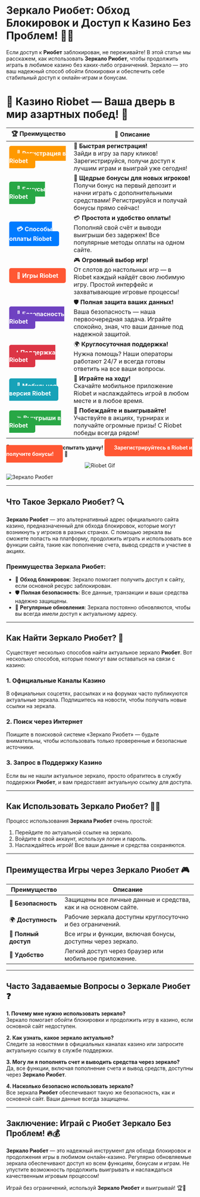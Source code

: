 # Зеркало Риобет: Обход Блокировок и Доступ к Казино Без Проблем! 🔑🎰

Если доступ к **Риобет** заблокирован, не переживайте! В этой статье мы расскажем, как использовать **Зеркало Риобет**, чтобы продолжить играть в любимое казино без каких-либо ограничений. Зеркало — это ваш надежный способ обойти блокировки и обеспечить себе стабильный доступ к онлайн-играм и бонусам.

# 🎲 **Казино Riobet — Ваша дверь в мир азартных побед!** 🎰

| 🏆 **Преимущество** | 🌟 **Описание** |
|--------------------|-----------------|
| <a href="https://brandplay.link/7xBLTPyj" style="background-color: #ff9900; color: white; padding: 10px 20px; border-radius: 5px; text-decoration: none; font-weight: bold;">🎉 Регистрация в Riobet</a> | 🚀 **Быстрая регистрация!** <br> Зайди в игру за пару кликов! Зарегистрируйся, получи доступ к лучшим играм и выиграй уже сегодня! |
| <a href="https://brandplay.link/7xBLTPyj" style="background-color: #28a745; color: white; padding: 10px 20px; border-radius: 5px; text-decoration: none; font-weight: bold;">🎁 Бонусы Riobet</a> | 🎉 **Щедрые бонусы для новых игроков!** <br> Получи бонус на первый депозит и начни играть с дополнительными средствами! Регистрируйся и получай бонусы прямо сейчас! |
| <a href="https://brandplay.link/7xBLTPyj" style="background-color: #007bff; color: white; padding: 10px 20px; border-radius: 5px; text-decoration: none; font-weight: bold;">💳 Способы оплаты Riobet</a> | 💳 **Простота и удобство оплаты!** <br> Пополняй свой счёт и выводи выигрыши без задержек! Все популярные методы оплаты на одном сайте. |
| <a href="https://brandplay.link/7xBLTPyj" style="background-color: #ff5733; color: white; padding: 10px 20px; border-radius: 5px; text-decoration: none; font-weight: bold;">🎰 Игры Riobet</a> | 🎮 **Огромный выбор игр!** <br> От слотов до настольных игр — в Riobet каждый найдёт свою любимую игру. Простой интерфейс и захватывающие игровые процессы! |
| <a href="https://brandplay.link/7xBLTPyj" style="background-color: #6f42c1; color: white; padding: 10px 20px; border-radius: 5px; text-decoration: none; font-weight: bold;">🔐 Безопасность Riobet</a> | 🛡️ **Полная защита ваших данных!** <br> Ваша безопасность — наша первоочередная задача. Играйте спокойно, зная, что ваши данные под надежной защитой. |
| <a href="https://brandplay.link/7xBLTPyj" style="background-color: #dc3545; color: white; padding: 10px 20px; border-radius: 5px; text-decoration: none; font-weight: bold;">📞 Поддержка Riobet</a> | 🌍 **Круглосуточная поддержка!** <br> Нужна помощь? Наши операторы работают 24/7 и всегда готовы ответить на все ваши вопросы. |
| <a href="https://brandplay.link/7xBLTPyj" style="background-color: #17a2b8; color: white; padding: 10px 20px; border-radius: 5px; text-decoration: none; font-weight: bold;">📱 Мобильная версия Riobet</a> | 📱 **Играйте на ходу!** <br> Скачайте мобильное приложение Riobet и наслаждайтесь игрой в любом месте и в любое время. |
| <a href="https://brandplay.link/7xBLTPyj" style="background-color: #28a745; color: white; padding: 10px 20px; border-radius: 5px; text-decoration: none; font-weight: bold;">💥 Выигрыши в Riobet</a> | 🤑 **Побеждайте и выигрывайте!** <br> Участвуйте в акциях, турнирах и получайте огромные призы! С Riobet победы всегда рядом! |

🎉 **Не упустите шанс испытать удачу!** <a href="https://brandplay.link/7xBLTPyj" style="background-color: #ff5733; color: white; padding: 15px 25px; border-radius: 5px; text-decoration: none; font-weight: bold;">Зарегистрируйтесь в Riobet и получите бонусы!</a> 🌟

<p align="center">
  <img src="https://i.pinimg.com/originals/1d/b3/25/1db325483acbe642c6d4e6fdd73a4988.gif" alt="Riobet Gif">
</p>


![Зеркало Риобет](https://www.bragazeta.ru/wp-content/uploads/2023/06/riobet1.webp)

---

## Что Такое **Зеркало Риобет**? 🔍

**Зеркало Риобет** — это альтернативный адрес официального сайта казино, предназначенный для обхода блокировок, которые могут возникнуть у игроков в разных странах. С помощью зеркала вы сможете попасть на платформу, продолжить играть и использовать все функции сайта, такие как пополнение счета, вывод средств и участие в акциях.

### Преимущества **Зеркала Риобет**:

- 🚫 **Обход блокировок**: Зеркало помогает получить доступ к сайту, если основной ресурс заблокирован.
- 🛡️ **Полная безопасность**: Все данные, транзакции и ваши средства надежно защищены.
- 🔄 **Регулярные обновления**: Зеркала постоянно обновляются, чтобы вы всегда имели доступ к актуальному адресу.

---

## Как Найти **Зеркало Риобет**? 🔗

Существует несколько способов найти актуальное зеркало **Риобет**. Вот несколько способов, которые помогут вам оставаться на связи с казино:

### 1. **Официальные Каналы Казино**
В официальных соцсетях, рассылках и на форумах часто публикуются актуальные зеркала. Подпишитесь на новости, чтобы получать новые ссылки на зеркала.

### 2. **Поиск через Интернет**
Поищите в поисковой системе «Зеркало Риобет» — будьте внимательны, чтобы использовать только проверенные и безопасные источники.

### 3. **Запрос в Поддержку Казино**
Если вы не нашли актуальное зеркало, просто обратитесь в службу поддержки **Риобет**, и вам предоставят актуальную ссылку для доступа.

---

## Как Использовать **Зеркало Риобет**? 🧑‍💻

Процесс использования **Зеркала Риобет** очень простой:

1. Перейдите по актуальной ссылке на зеркало.
2. Войдите в свой аккаунт, используя логин и пароль.
3. Наслаждайтесь игрой! Все ваши данные и средства сохраняются.

---

## Преимущества Игры через **Зеркало Риобет** 🎮

| Преимущество                  | Описание                                                        |
|-------------------------------|-----------------------------------------------------------------|
| 🔐 **Безопасность**            | Защищены все личные данные и средства, как и на основном сайте. |
| 🌍 **Доступность**             | Рабочие зеркала доступны круглосуточно и без ограничений.       |
| 🎰 **Полный доступ**           | Все игры и функции, включая бонусы, доступны через зеркало.     |
| 📱 **Удобство**                | Легкий доступ через браузер или мобильное приложение.           |

---

## Часто Задаваемые Вопросы о **Зеркале Риобет** ❓

**1. Почему мне нужно использовать зеркало?**  
Зеркало помогает обойти блокировки и продолжить игру в казино, если основной сайт недоступен.

**2. Как узнать, какое зеркало актуально?**  
Следите за новостями в официальных каналах казино или запросите актуальную ссылку в службе поддержки.

**3. Могу ли я пополнять счет и выводить средства через зеркало?**  
Да, все функции, включая пополнение счета и вывод средств, доступны через **Зеркало Риобет**.

**4. Насколько безопасно использовать зеркало?**  
Все зеркала **Риобет** обеспечивают такую же безопасность, как и основной сайт. Ваши данные всегда защищены.

---

## Заключение: Играй с **Риобет Зеркало** Без Проблем! 🔥💰

**Зеркало Риобет** — это надежный инструмент для обхода блокировок и продолжения игры в любимом онлайн-казино. Регулярно обновляемые зеркала обеспечивают доступ ко всем функциям, бонусам и играм. Не упустите возможность продолжить выигрывать и наслаждаться качественным игровым процессом!

Играй без ограничений, используй **Зеркало Риобет** и выигрывай! 🏆🎲
